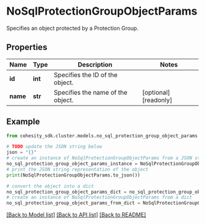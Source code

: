 # NoSqlProtectionGroupObjectParams

Specifies an object protected by a Protection Group.

## Properties

Name | Type | Description | Notes
------------ | ------------- | ------------- | -------------
**id** | **int** | Specifies the ID of the object. | 
**name** | **str** | Specifies the name of the object. | [optional] [readonly] 

## Example

```python
from cohesity_sdk.cluster.models.no_sql_protection_group_object_params import NoSqlProtectionGroupObjectParams

# TODO update the JSON string below
json = "{}"
# create an instance of NoSqlProtectionGroupObjectParams from a JSON string
no_sql_protection_group_object_params_instance = NoSqlProtectionGroupObjectParams.from_json(json)
# print the JSON string representation of the object
print(NoSqlProtectionGroupObjectParams.to_json())

# convert the object into a dict
no_sql_protection_group_object_params_dict = no_sql_protection_group_object_params_instance.to_dict()
# create an instance of NoSqlProtectionGroupObjectParams from a dict
no_sql_protection_group_object_params_from_dict = NoSqlProtectionGroupObjectParams.from_dict(no_sql_protection_group_object_params_dict)
```
[[Back to Model list]](../README.md#documentation-for-models) [[Back to API list]](../README.md#documentation-for-api-endpoints) [[Back to README]](../README.md)


